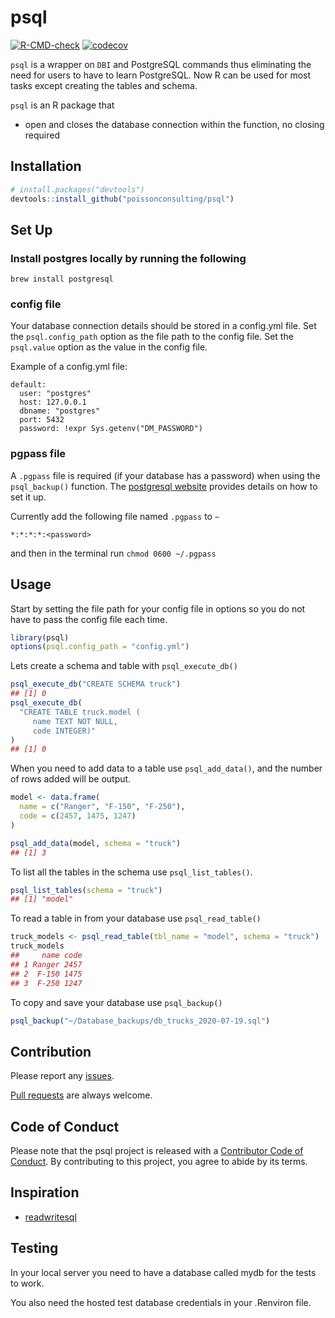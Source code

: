 
# psql

<!-- badges: start -->

[![R-CMD-check](https://github.com/poissonconsulting/psql/actions/workflows/R-CMD-check.yaml/badge.svg)](https://github.com/poissonconsulting/psql/actions/workflows/R-CMD-check.yaml)
[![codecov](https://codecov.io/gh/poissonconsulting/psql/branch/main/graph/badge.svg?token=7F2LIBp2Tt)](https://codecov.io/gh/poissonconsulting/psql)
<!-- badges: end -->

`psql` is a wrapper on `DBI` and PostgreSQL commands thus eliminating
the need for users to have to learn PostgreSQL. Now R can be used for
most tasks except creating the tables and schema.

`psql` is an R package that

-   open and closes the database connection within the function, no
    closing required

## Installation

``` r
# install.packages("devtools")
devtools::install_github("poissonconsulting/psql")
```

## Set Up

### Install postgres locally by running the following

    brew install postgresql

### config file

Your database connection details should be stored in a config.yml file.
Set the `psql.config_path` option as the file path to the config file.
Set the `psql.value` option as the value in the config file.

Example of a config.yml file:

    default:
      user: "postgres"
      host: 127.0.0.1
      dbname: "postgres"
      port: 5432
      password: !expr Sys.getenv("DM_PASSWORD")

### pgpass file

A `.pgpass` file is required (if your database has a password) when
using the `psql_backup()` function. The [postgresql
website](https://www.postgresql.org/docs/current/libpq-pgpass.html)
provides details on how to set it up.

Currently add the following file named `.pgpass` to `~`

    *:*:*:*:<password>

and then in the terminal run `chmod 0600 ~/.pgpass`

## Usage

Start by setting the file path for your config file in options so you do
not have to pass the config file each time.

``` r
library(psql)
options(psql.config_path = "config.yml")
```

Lets create a schema and table with `psql_execute_db()`

``` r
psql_execute_db("CREATE SCHEMA truck")
## [1] 0
psql_execute_db(
  "CREATE TABLE truck.model (
     name TEXT NOT NULL,
     code INTEGER)"
)
## [1] 0
```

When you need to add data to a table use `psql_add_data()`, and the
number of rows added will be output.

``` r
model <- data.frame(
  name = c("Ranger", "F-150", "F-250"),
  code = c(2457, 1475, 1247)
)

psql_add_data(model, schema = "truck")
## [1] 3
```

To list all the tables in the schema use `psql_list_tables()`.

``` r
psql_list_tables(schema = "truck")
## [1] "model"
```

To read a table in from your database use `psql_read_table()`

``` r
truck_models <- psql_read_table(tbl_name = "model", schema = "truck")
truck_models
##     name code
## 1 Ranger 2457
## 2  F-150 1475
## 3  F-250 1247
```

To copy and save your database use `psql_backup()`

``` r
psql_backup("~/Database_backups/db_trucks_2020-07-19.sql")
```

## Contribution

Please report any
[issues](https://github.com/poissonconsulting/psql/issues).

[Pull requests](https://github.com/poissonconsulting/psql/pulls) are
always welcome.

## Code of Conduct

Please note that the psql project is released with a [Contributor Code
of
Conduct](https://contributor-covenant.org/version/2/1/CODE_OF_CONDUCT.html).
By contributing to this project, you agree to abide by its terms.

## Inspiration

-   [readwritesql](https://github.com/poissonconsulting/readwritesqlite)

## Testing

In your local server you need to have a database called mydb for the
tests to work.

You also need the hosted test database credentials in your .Renviron
file.
